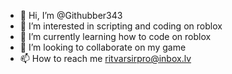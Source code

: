 - 👋 Hi, I’m @Githubber343
- 👀 I’m interested in scripting and coding on roblox
- 🌱 I’m currently learning how to code on roblox
- 💞️ I’m looking to collaborate on my game
- 📫 How to reach me ritvarsirpro@inbox.lv

<!---
Githubber343/Githubber343 is a ✨ special ✨ repository because its `README.md` (this file) appears on your GitHub profile.
You can click the Preview link to take a look at your changes.
--->
